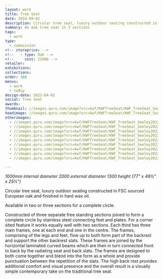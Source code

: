 ```yaml
---
layout: work
title: Tree Seat
date: 2024-09-02
description: Circular tree seat, luxury outdoor seating constructed in FSC sourced European oak and finished in hard wax oil.
summary: An oak tree seat in 3 sections
tags:
  - work
type:
  - commission
<!-- storeprice: -->
<!--   - type: Oak -->
<!--     cost: 21000 -->
retailer:
exhibitions:
collections:
order: 300
menus:
  - work
  - toBuy
design-date: 2022-04-01
social: Tree Seat
awards:
thumbnail: //images.quru.com/image?src=kwf/KWFTreeSeat/KWF_TreeSeat_Seeley2022_PotRTree2.jpg&right=0.65312&top=0.04673&bottom=0.99533&left=0.01875&width=175&height=175&fill=auto
headimage: //images.quru.com/image?src=kwf/KWFTreeSeat/KWF_TreeSeat_Seeley2022_MidCentre.jpg&right=0.8375&left=0.16875
otherimages: 
  - //images.quru.com/image?src=kwf/KWFTreeSeat/KWF_TreeSeat_Seeley2022_2Pots.jpg
  - //images.quru.com/image?src=kwf/KWFTreeSeat/KWF_TreeSeat_Seeley2022_ClosPref.jpg
  - //images.quru.com/image?src=kwf/KWFTreeSeat/KWF_TreeSeat_Seeley2022_Detail.jpg
  - //images.quru.com/image?src=kwf/KWFTreeSeat/KWF_TreeSeat_Seeley2022_MidCentre.jpg
  - //images.quru.com/image?src=kwf/KWFTreeSeat/KWF_TreeSeat_Seeley2022_MidHoriz.jpg
  - //images.quru.com/image?src=kwf/KWFTreeSeat/KWF_TreeSeat_Seeley2022_PotL2H.jpg
  - //images.quru.com/image?src=kwf/KWFTreeSeat/KWF_TreeSeat_Seeley2022_PotLV.jpg
  - //images.quru.com/image?src=kwf/KWFTreeSeat/KWF_TreeSeat_Seeley2022_PotRC.jpg
  - //images.quru.com/image?src=kwf/KWFTreeSeat/KWF_TreeSeat_Seeley2022_PotRTree2.jpg

---
```

_1000mm internal diameter 2000 external diameter 1300 height (77&rdquo; x 49&frac12;&rdquo; x 25&frac12;&rdquo;)_

Circular tree seat, luxury outdoor seating constructed in FSC sourced European oak and finished in hard wax oil.

Available in two or three sections for a complete circle.

Constructed of three separate free standing sections joined to form a complete circle by stainless steel connecting feet and plates. For a corner sited feature it works equally well with two sections. Each third has three main frames, one at each end and one in the centre. The frames, comprising of the legs and feet, flow up to both form part of the backrest and support the other backrest slats. These frames are joined by the horizontal laminated curved beams which are then in turn connected front to back by the radiating seat and back slats. The frames are designed to both come together and blend into the form as a whole and provide punctuation between the repetition of the slats. The high back rest provides additional comfort and visual presence and the overall result is a visually simple contemporary take on the traditional tree seat.

